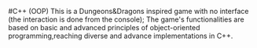 #C++ (OOP)
This is a Dungeons&Dragons inspired game with no interface (the interaction is done from the console);
The game's functionalities are based on basic and advanced principles of object-oriented programming,reaching diverse and advance implementations in C++.
